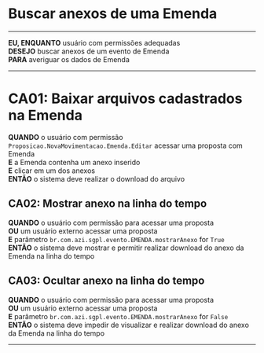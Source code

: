 # Buscar anexos de uma Emenda

---

**EU, ENQUANTO** usuário com permissões adequadas\
**DESEJO** buscar anexos de um evento de Emenda\
**PARA** averiguar os dados de Emenda

---

# CA01: Baixar arquivos cadastrados na Emenda

**QUANDO** o usuário com permissão `Proposicao.NovaMovimentacao.Emenda.Editar` acessar uma proposta com Emenda\
**E** a Emenda contenha um anexo inserido\
**E** clicar em um dos anexos\
**ENTÃO** o sistema deve realizar o download do arquivo

## CA02: Mostrar anexo na linha do tempo

**QUANDO** o usuário com permissão para acessar uma proposta\
**OU** um usuário externo acessar uma proposta\
**E** parâmetro `br.com.azi.sgpl.evento.EMENDA.mostrarAnexo` for `True`\
**ENTÃO** o sistema deve mostrar e permitir realizar download do anexo da Emenda na linha do tempo

## CA03: Ocultar anexo na linha do tempo

**QUANDO** o usuário com permissão para acessar uma proposta\
**OU** um usuário externo acessar uma proposta\
**E** parâmetro `br.com.azi.sgpl.evento.EMENDA.mostrarAnexo` for `False`\
**ENTÃO** o sistema deve impedir de visualizar e realizar download do anexo da Emenda na linha do tempo

---
